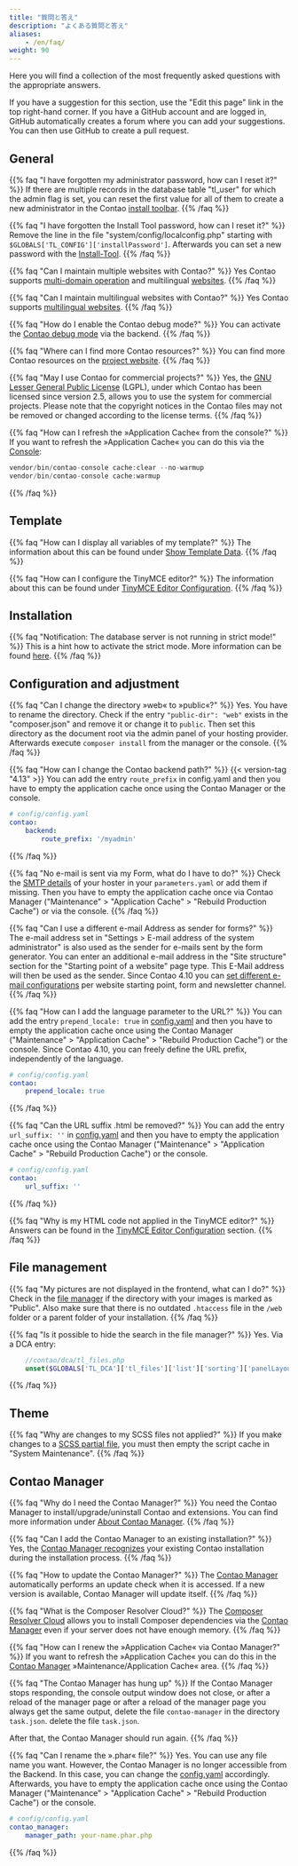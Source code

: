 ```yaml
---
title: "質問と答え"
description: "よくある質問と答え"
aliases:
    - /en/faq/
weight: 90
---
```


Here you will find a collection of the most frequently asked questions with the appropriate answers.

If you have a suggestion for this section, use the "Edit this page" link in the top right-hand corner.
If you have a GitHub account and are logged in, GitHub automatically creates a forum where you can add your suggestions. 
You can then use GitHub to create a pull request.


## General

{{% faq "I have forgotten my administrator password, how can I reset it?" %}}
If there are multiple records in the database table "tl_user" for which the admin flag is set, you can reset the first 
value for all of them to create a new administrator in the Contao [install toolbar](/en/installation/contao-installtool/).
{{% /faq %}}

{{% faq "I have forgotten the Install Tool password, how can I reset it?" %}}
Remove the line in the file "system/config/localconfig.php" starting with `$GLOBALS['TL_CONFIG']['installPassword']`. 
Afterwards you can set a new password with the [Install-Tool](/en/installation/contao-installtool/).
{{% /faq %}}

{{% faq "Can I maintain multiple websites with Contao?" %}}
Yes Contao supports [multi-domain operation](/en/layout/site-structure/multi-domain-operation/) and 
multilingual [websites](/en/layout/site-structure/multilingual-websites/).
{{% /faq %}}

{{% faq "Can I maintain multilingual websites with Contao?" %}}
Yes Contao supports [multilingual websites](/en/layout/site-structure/multilingual-websites/).
{{% /faq %}}

{{% faq "How do I enable the Contao debug mode?" %}}
You can activate the [Contao debug mode](/en/system/debug-mode/) via the backend.
{{% /faq %}}

{{% faq "Where can I find more Contao resources?" %}}
You can find more Contao resources on the [project website](https://contao.org/en/network.html).
{{% /faq %}}

{{% faq "May I use Contao for commercial projects?" %}}
Yes, the [GNU Lesser General Public License](https://www.gnu.org/licenses/old-licenses/lgpl-2.1.html) (LGPL), 
under which Contao has been licensed since version 2.5, allows you to use the system for commercial projects. 
Please note that the copyright notices in the Contao files may not be removed or changed according to the license terms.
{{% /faq %}}

{{% faq "How can I refresh the »Application Cache« from the console?" %}}
If you want to refresh the »Application Cache« you can do this via the 
[Console](https://docs.contao.org/dev/reference/commands/): 

```php
vendor/bin/contao-console cache:clear --no-warmup
vendor/bin/contao-console cache:warmup
```
{{% /faq %}}



## Template

{{% faq "How can I display all variables of my template?" %}}
The information about this can be found under [Show Template Data](/en/layout/templates/php/template-data/).
{{% /faq %}}

{{% faq "How can I configure the TinyMCE editor?" %}}
The information about this can be found under [TinyMCE Editor Configuration](/en/guides/tinymce-configuration/).
{{% /faq %}}


## Installation

{{% faq "Notification: The database server is not running in strict mode!" %}}
This is a hint how to activate the strict mode. More information can be found [here](../installation/system-requirements/).
{{% /faq %}}


## Configuration and adjustment

{{% faq "Can I change the directory »web« to »public«?" %}}
Yes. You have to rename the directory. Check if the entry `"public-dir": "web"` exists in the "composer.json" and remove it or change it to
`public`. Then set this directory as the document root via the admin panel of your hosting provider. Afterwards execute `composer install` 
from the manager or the console. 
{{% /faq %}}

{{% faq "How can I change the Contao backend path?" %}}
{{< version-tag "4.13" >}} You can add the entry `route_prefix` in config.yaml and then you have to empty the application cache once using the Contao Manager or the console.

```yaml
# config/config.yaml
contao:
    backend:
        route_prefix: '/myadmin'
```
{{% /faq %}}

{{% faq "No e-mail is sent via my Form, what do I have to do?" %}}
Check the [SMTP details](/en/system/settings/#e-mail-sending-configuration) of your hoster in your `parameters.yaml` or add them if missing.
Then you have to empty the application cache once via Contao Manager ("Maintenance" &gt; "Application Cache" &gt; "Rebuild Production Cache") 
or via the console.
{{% /faq %}}

{{% faq "Can I use a different e-mail Address as sender for forms?" %}}
The e-mail address set in "Settings &gt; E-mail address of the system administrator" is also used as the sender for e-mails sent by the form generator. 
You can enter an additional e-mail address in the "Site structure" section for the "Starting point of a website" page type. 
This E-Mail address will then be used as the sender.
Since Contao 4.10 you can [set different e-mail configurations](/en/system/settings/#different-e-mail-configurations-and-sender-addresses) per website starting point, form and newsletter channel.
{{% /faq %}}

{{% faq "How can I add the language parameter to the URL?" %}}
You can add the entry `prepend_locale: true` in [config.yaml](/en/system/settings/#config-yml) and then you have to 
empty the application cache once using the Contao Manager ("Maintenance" &gt; "Application Cache" &gt; "Rebuild Production Cache") or the console.
Since Contao 4.10, you can freely define the URL prefix, independently of the language.
```yaml
# config/config.yaml
contao:
    prepend_locale: true
```
{{% /faq %}}

{{% faq "Can the URL suffix .html be removed?" %}}
You can add the entry `url_suffix: ''` in [config.yaml](/en/system/settings/#config-yml) and then you have to 
empty the application cache once using the Contao Manager ("Maintenance" &gt; "Application Cache" &gt; "Rebuild Production Cache") or the console. 
```yaml
# config/config.yaml
contao:
    url_suffix: ''
```
{{% /faq %}}

{{% faq "Why is my HTML code not applied in the TinyMCE editor?" %}}
Answers can be found in the [TinyMCE Editor Configuration](/en/guides/tinymce-configuration/) section.
{{% /faq %}}


## File management

{{% faq "My pictures are not displayed in the frontend, what can I do?" %}}
Check in the [file manager](/en/file-manager/) if the directory with your images is marked as "Public". Also make sure that there is no outdated `.htaccess` file in the `/web` folder or a parent folder of your installation.
{{% /faq %}}

{{% faq "Is it possible to hide the search in the file manager?" %}}
Yes. Via a DCA entry:

```php
    //contao/dca/tl_files.php
    unset($GLOBALS['TL_DCA']['tl_files']['list']['sorting']['panelLayout']);
```
{{% /faq %}}


## Theme

{{% faq "Why are changes to my SCSS files not applied?" %}}
If you make changes to a [SCSS partial file](/en/guides/sass-less-integration/), 
you must then empty the script cache in "System Maintenance". 
{{% /faq %}}


## Contao Manager

{{% faq "Why do I need the Contao Manager?" %}}
You need the Contao Manager to install/upgrade/uninstall Contao and extensions. You can find more information 
under [About Contao Manager](/en/installation/contao-manager/).
{{% /faq %}}

{{% faq "Can I add the Contao Manager to an existing installation?" %}}
Yes, the [Contao Manager recognizes](/en/installation/contao-manager/#can-contao-manager-be-added-to-an-existing-installation) 
your existing Contao installation during the installation process. 
{{% /faq %}}

{{% faq "How to update the Contao Manager?" %}}
The [Contao Manager](/en/installation/contao-manager/#how-to-update-the-contao-manager) automatically performs 
an update check when it is accessed. If a new version is available, Contao Manager will update itself.
{{% /faq %}}

{{% faq "What is the Composer Resolver Cloud?" %}}
The [Composer Resolver Cloud](https://composer-resolver.cloud/) allows you to install Composer dependencies 
via the [Contao Manager](/en/installation/contao-manager/) even if your server does not have enough memory.
{{% /faq %}}

{{% faq "How can I renew the »Application Cache« via Contao Manager?" %}}
If you want to refresh the »Application Cache« you can do this in the 
[Contao Manager](/en/installation/contao-manager/) »Maintenance/Application Cache« area.
{{% /faq %}}

{{% faq "The Contao Manager has hung up" %}}
If the Contao Manager stops responding, the console output window does not close, or after a reload of the manager page
or after a reload of the manager page you always get the same output, delete the file `contao-manager` in the directory `task.json`.
delete the file `task.json`.

After that, the Contao Manager should run again.
{{% /faq %}}

{{% faq "Can I rename the ».phar« file?" %}}
Yes. You can use any file name you want. However, the Contao Manager is no longer accessible from the Backend. 
In this case, you can change the [config.yaml](/en/system/settings/#config-yml) accordingly. Afterwards, you have to empty the application cache 
once using the Contao Manager ("Maintenance" &gt; "Application Cache" &gt; "Rebuild Production Cache") or the console.
```yaml
# config/config.yaml
contao_manager:
    manager_path: your-name.phar.php
```
{{% /faq %}}
